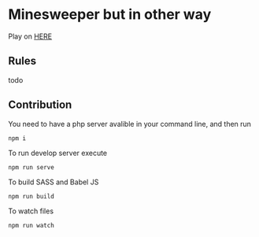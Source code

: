 # Minesweeper but in other way
Play on [HERE](https://amedrygal.pl/minesweeper-2/)

## Rules
todo

## Contribution
You need to have a php server avalible in your command line, and then run
```
npm i
```

To run develop server execute
```
npm run serve
```

To build SASS and Babel JS
```
npm run build
```

To watch files
```
npm run watch
```